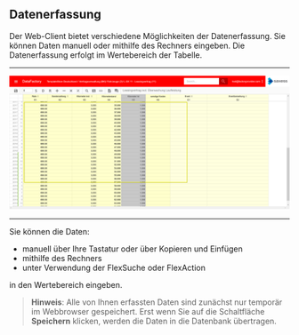 ## Datenerfassung  

Der Web-Client bietet verschiedene Möglichkeiten der Datenerfassung. Sie können Daten manuell oder mithilfe des Rechners eingeben. Die Datenerfassung erfolgt im Wertebereich der Tabelle.  

---
![](/Pictures/Web-Client/Produkt/Datenerfassung/datenerfassung_1.png)

---

Sie können die Daten:

* manuell über Ihre Tastatur oder über Kopieren und Einfügen
* mithilfe des Rechners
* unter Verwendung der FlexSuche oder FlexAction

in den Wertebereich eingeben.


> **Hinweis**: Alle von Ihnen erfassten Daten sind zunächst nur temporär im Webbrowser gespeichert. Erst wenn Sie auf die Schaltfläche **Speichern** klicken, werden die Daten in die Datenbank übertragen.  